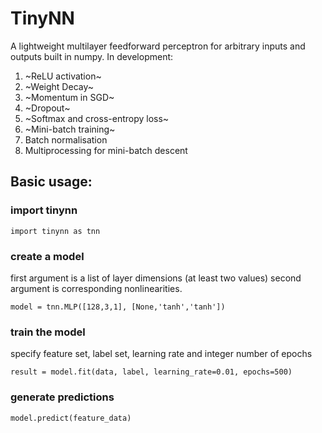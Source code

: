 # TinyNN
A lightweight multilayer feedforward perceptron for arbitrary inputs and outputs built in numpy. In development:

1. ~ReLU activation~
2. ~Weight Decay~
3. ~Momentum in SGD~
4. ~Dropout~
5. ~Softmax and cross-entropy loss~
6. ~Mini-batch training~
7. Batch normalisation
8. Multiprocessing for mini-batch descent

## Basic usage:

### import tinynn
`import tinynn as tnn`

### create a model
first argument is a list of layer dimensions (at least two values) second argument is corresponding nonlinearities.

`model = tnn.MLP([128,3,1], [None,'tanh','tanh'])`

### train the model
specify feature set, label set, learning rate and integer number of epochs

`result = model.fit(data, label, learning_rate=0.01, epochs=500)`

### generate predictions
`model.predict(feature_data)`
